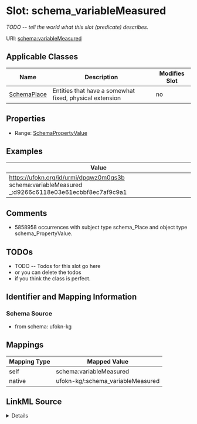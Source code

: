 

# Slot: schema_variableMeasured


_TODO -- tell the world what this slot (predicate) describes._





URI: [schema:variableMeasured](https://schema.org/variableMeasured)



<!-- no inheritance hierarchy -->





## Applicable Classes

| Name | Description | Modifies Slot |
| --- | --- | --- |
| [SchemaPlace](../classes/SchemaPlace.md) | Entities that have a somewhat fixed, physical extension |  no  |







## Properties

* Range: [SchemaPropertyValue](../classes/SchemaPropertyValue.md)






## Examples

| Value |
| --- |
| https://ufokn.org/id/urmi/dpqwz0m0gs3b schema:variableMeasured _:d9266c6118e03e61ecbbf8ec7af9c9a1 |

## Comments

* 5858958 occurrences with subject type schema_Place and object type schema_PropertyValue.

## TODOs

* TODO -- Todos for this slot go here
* or you can delete the todos
* if you think the class is perfect.

## Identifier and Mapping Information







### Schema Source


* from schema: ufokn-kg




## Mappings

| Mapping Type | Mapped Value |
| ---  | ---  |
| self | schema:variableMeasured |
| native | ufokn-kg/:schema_variableMeasured |




## LinkML Source

<details>
```yaml
name: schema_variableMeasured
description: TODO -- tell the world what this slot (predicate) describes.
todos:
- TODO -- Todos for this slot go here
- or you can delete the todos
- if you think the class is perfect.
comments:
- 5858958 occurrences with subject type schema_Place and object type schema_PropertyValue.
examples:
- value: https://ufokn.org/id/urmi/dpqwz0m0gs3b schema:variableMeasured _:d9266c6118e03e61ecbbf8ec7af9c9a1
from_schema: ufokn-kg
rank: 1000
slot_uri: schema:variableMeasured
alias: schema_variableMeasured
domain_of:
- schema_Place
range: schema_PropertyValue

```
</details>